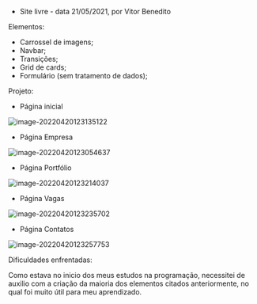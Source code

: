 - Site livre - data 21/05/2021, por Vitor Benedito

Elementos:

- Carrossel de imagens;
- Navbar;
- Transições;
- Grid de cards;
- Formulário (sem tratamento de dados);

Projeto: 

- Página inicial

![image-20220420123135122](C:\Users\vitor\AppData\Roaming\Typora\typora-user-images\image-20220420123135122.png)

- Página Empresa

![image-20220420123054637](C:\Users\vitor\AppData\Roaming\Typora\typora-user-images\image-20220420123054637.png)

- Página Portfólio

![image-20220420123214037](C:\Users\vitor\AppData\Roaming\Typora\typora-user-images\image-20220420123214037.png)

- Página Vagas

![image-20220420123235702](C:\Users\vitor\AppData\Roaming\Typora\typora-user-images\image-20220420123235702.png)

- Página Contatos

![image-20220420123257753](C:\Users\vitor\AppData\Roaming\Typora\typora-user-images\image-20220420123257753.png)

Dificuldades enfrentadas:

Como estava no inicio dos meus estudos na programação, necessitei de auxilio com a criação da maioria dos elementos citados anteriormente, no qual foi muito útil para meu aprendizado.